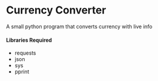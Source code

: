 #   Currency Converter


A small python program that converts currency with live info


#### Libraries Required

-   requests
-   json
-   sys
-   pprint 